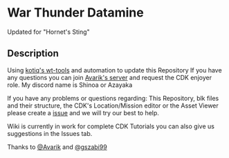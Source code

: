 # War Thunder Datamine
Updated for "Hornet's Sting"

## Description
Using [kotiq's wt-tools](https://github.com/kotiq/wt-tools) and automation to update this Repository
If you have any questions you can join [Avarik's server](https://discord.gg/H2SRCxtTGg) and request the CDK enjoyer role.
My discord name is Shinoa or Azayaka

If you have any problems or questions regarding: This Repository, blk files and their structure, the CDK's Location/Mission editor or the Asset Viewer please create a [issue](https://github.com/War-Thunder-Player-Union/WarThunder-Datamine-With-working-code/issues) and we will try our best to help.

Wiki is currently in work for complete CDK Tutorials you can also give us suggestions in the Issues tab.


Thanks to [@Avarik](https://www.youtube.com/channel/UCYGXjAdKYsAXnkt3VDl7PSw) and [@gszabi99](https://github.com/gszabi99/War-Thunder-Datamine) 

